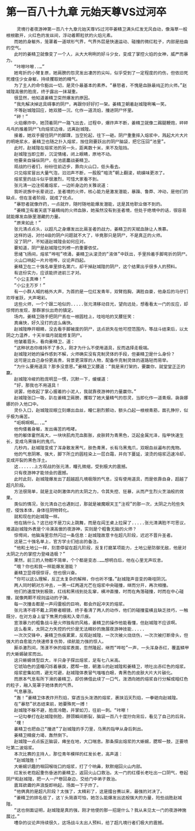 # 第一百八十九章 元始天尊VS过河卒
        灵境行者夜游神第一百八十九章元始天尊VS过河卒姜精卫满头红发无风自动，像海草一般根根散开，火红色的发丝间，浮动着颗粒状的火焰元素。
       而她的身躯外，笼罩着一道球形气界，气界外层是快速运动、碰撞的微红粒子，内部是扭曲的空气。
       此时的姜精卫就像变了一个人，从大大咧咧的好斗少女，变成了掌控火焰的女神，威严而暴力。
       “咔嚓咔嚓..…”
       她弯折的小臂复原，她肩膀的怨灵发出凄厉的尖叫，似乎受到了一定程度的灼伤，但依旧死死缠住少女身躯，持续攫取她的精气。
       为了主人的命令豁出一切，是灵仆最基本的素养。“暴怒者，不愧是血脉最纯正的火师。”赵城隍高傲的脸庞，终于露出一抹凝重。
       很显然，他知道姜精卫突然爆发的原因。
       “我先解决掉这具碍事的阴尸，再跟你好好打一架。姜精卫朝着赵城隍咧嘴一笑。
       不等赵城隍回应，她双膝一沉，化作一道流焰，撞进阴尸怀里。
       “砰！”
       火焰爆炸中，她顶着阴尸一路飞出去，过程中，爆炸声不断，姜精卫就像二踢腿鞭炮，砰砰乓乓的推着阴尸飞向熔浆边缘，远离赵城隍。
       接着，她双手握住阴尸的脚踝，当空抡起，往下一砸。阴尸重重摔入熔浆中，溅起大片大片的明艳浆水，姜精卫也随之扑入熔浆，按住刚要跃出的阴尸脑袋，把它压回“池里”。
       此时，赵城隍在熔浆池的另一头，距离数十米，来不及阻挡。
       赵城隍当即立断，沉淀情绪，闭上眼睛，原地不动。
       他要亲自操纵阴尸，在池底鏖战姜精卫。
       观战的行者们，纷纷往前迈步，靠向火山口，低头看去。
       只见熔浆冒出大量气泡，汩汩声不断，一股股“暗流”朝上翻滚，硫磺味更浓了。
       熔浆里的战斗似乎很激烈，可惜大家看不到。
       张元清一边注视着熔浆，一边听身边的关雅说道：
       我听说族中长辈说过，圣者境的火师，核心能力是激发潜能，暴躁、鲁莽、冲动，是他们的缺点，但在圣者阶段，就成了优点。
       “暴怒者就像炸药，一点就炸，随时随地能爆发潜能，这是其他职业做不到的。
       “姜精卫有着天底下最精纯的火师血脉，她虽然没有到圣者境，但处于绝境中的话，很容易就能爆发血脉里潜藏的力量。
       “原来如此！”
       张元清点点头，以超凡之身爆发出比肩圣者的战力，姜精卫的天赋血脉让人羡慕。
       这样的话，对付4级的阴户问题就不大了，毕竟那只是阴尸，不是真正的火师。
       没了阴尸，不知道赵城隍会如何应对。
       要知道，阴尸是赵城隍位列榜一的重要依仗。
       思绪飞扬间，熔浆“哗啦”喷涌，姜精卫从滚烫的“液体”中跃出，手里拎着手脚弯折的阴尸。
       火山口响起一片片喧哗，议论声四起。
       姜精卫在二十强名单里排名第六，却干掉赵城隍的阴尸，这个结果出乎很多人的预料。
       有这份实力，应该能挤进前三才对。
       “小公主真棒！”
       “小公主万岁！”
       有一小群人喊的格外大声，为首的是一位红发青年，双臂抱胸，满脸自豪，他身后的马仔们欢呼雀跃，大声喝彩。
       这些火师，一个个跟二哈似的.....张元清移动目光，望向远处，想看看太一门的反应，却惊愕的发现，那群家伙出奇的镇定。
       场内，姜精卫随手把阴尸丢在一根圆柱上，哇哈哈的叉腰狂笑：
       真痛快，好久没打的这么痛快。
       赵城隍睁开眼睛，没去看手脚被废的阴尸，这点损失在他可控范围内，等战斗结束后，以太阴之力温养，十天半個月就能修复阴尸。
       他皱着眉头，看向姜精卫，道：
       “这种状态你维持不了多久，刚才为什么不使用道具，反而选择走极端。
       赵城隍对她的操作感到不解，火师确实没有克制灵体的手段，但姜精卫是什么身份？
       这可是比自己身份更高贵，背景更深厚的人物，配备件克制灵体的道路轻而易举。
       “为什么要用道具？那多没意思。”姜精卫又腰道：“我是来打架的，要赢你，就堂堂正正的赢。
       赵城隍冷峻的脸庞明显一愣，沉默一下，缓缓道：
       “好，那我也不用道具！
       说罢，他收起了掌心握着的小泥人，我就靠夜游神的力量赢你。”
       赵城隍张口一吸，趴在姜精卫肩膀，攫取了她大量精气的怨灵，当即化作一道青烟，袅袅娜娜的扑入他口中。
       灵仆入口，赵城隍双眼立刻爆出血丝，瞳仁剧烈颤动，额头凸起一根根青筋，面孔狰狞，似乎极为痛苦。
       “呃啊啊啊…..…”
       他佝偻着身躯，发出痛苦的咆哮。
       他的躯体霍然高大，一块块肌肉充血膨胀，皮肤转为青黑色，泛起金属光泽，指甲快速生长，变成乌黑锋利的鬼爪。
       几秒内，赵城隍变成了浑身散发黑气，肤色青黑，长有乌黑鬼爪，双眼血丝遍布的鬼物。
       他的气息阴寒、强大，脚下所立的圆柱染上一层白霜，并向下蔓延，滚烫的熔浆迅速冷却，变成开裂的黑色浮土。
       这......上方观战的张元清，瞳孔微缩，受到极大的震撼。
       只有夜游神才能领会的震撼。
       此时此刻，赵城隍爆发出了超越超凡境极限的气息，没有使用道具，而是依靠自身，超越了超凡阶段。
       方法很简单，就是主动刺激体内的太阴之力，令其失控、狂暴，从而产生烈火烹油般的效果。
       类似的情况，张元清自己也遇到过，那就是被魔眼天王“注视”的那一次，太阴之力险些失控，侵蚀本体，身体往阴物转化。
       就和现在的赵城隍一样。
       他在搞什么？这已经不是刀尖上跳舞，而是在阎王桌上拉屎了.....张元清满脸不可思议，难道赵城隍外表是个冷漠高傲的夜游神，实则是个粗鲁无脑的火师？
       惊愕间，他脑海里忽然闪过一条信息：赵城隍故意卡在超凡阶段，迟迟不晋升圣者。
       这是二十强名单上，官方学士们给出的备注。
       “他和土地公一样，刻意停留在超凡阶段，反复打磨某项能力，土地公是防御无敌，他是对太阴之力的掌控力登峰造极？”
       果然，前三的人物都不简单，个个都是变态.……想明白后，他在心里无声叹息。
       “哦？你也和我一样能爆发潜能？
       姜精卫显得很惊讶，但也很兴奋。
       “你可以这么理解，反正太复杂的解释，你也听不懂。”赵城隍声音变的嘶哑阴沉。
       两人同时朝对方冲去，一黑一红两道光芒在熔浆中央碰撞，继而分开，再次相撞。
       他们的速度快到极致，红线和黑线到处乱窜，横冲直撞，时而在角落碰撞，时而在中心碰撞，就像两颗不规则运动的子弹。
       每一次撞击都是一声闷雷般的巨响，都会炸起冲天的熔浆。
       张元清不得不戴上洞察者眼镜，终于看清了两人的动作，他们的碰撞蛮横且缺乏技巧，一触既分，在对方身上留下焦黑灼痕和入骨爪痕。
       宣泄暴力的粗鲁战斗是火师独有的风格，姜精卫的操作他能看懂，但赵城隍不应该啊。
       这么看来，太阴之力失控的代价是无法精妙的施展夜游神技能.....
       一次次交锋中，姜精卫伤痕累累，反观赵城隍，一次次被火烧烧伤，一次次被打断骨头，但强大的自愈能力快速修复伤势，续航能力强的惊人。
       厮杀激烈间，荡漾不休的熔浆表面，忽然隆起，继而“哗啦”一声，一头浑身赤红，覆盖鳞甲的大蜥蜴破浆而出。
       这只蜥蜴体型巨大，半只身子探出熔浆，足有七八米高。
       它琥珀色的竖瞳闪烁着暴戾，腮帮一鼓，朝激斗的赵城隍和姜精卫，喷吐出赤红色的熔浆。
       熔浆密集如雨，避无可避，赵城隍体表冒气嗤嗤白眼，青黑色的皮肤大片大片碳化。
       而原本气息有所下滑的姜精卫，却仿佛借此续了一口气，泼洒向她的熔浆自行分解成暗红色的粒子，融入笼罩于她体表的气界。
       气息暴涨。
       “轰！”姜精卫体表炸开烈焰，穿透当头泼洒的熔浆，裹挟滔天烈焰，一拳砸向赵城隍。
       在“暴怒”状态结束前，她要殊死一搏！
       赵城隍不躲不避，脸庞冷酷，并掌如刀，往前一刺。“咔嚓！
       一记勾拳打在赵城隍侧脸，脖颈瞬间断裂，脑袋一百八十度拧向背后，看见了自己的后背。
       ‘噗！
       姜精卫也把自己“撞进”了赵城隍的手刀里，乌黑的指甲从身后刺出。
       姜精卫精疲力竭，轰然倒下。
       赵城隍一点点扳正脑袋，瘫坐在地，大口喘息。那条探出熔浆的大蜥蜴，腮帮一鼓，正要喷吐第二波熔浆。
       本次比赛的主持人，那位青年模样的红发长老，高声道：
       “赵城隍胜！”
       大蜥蜴识趣的咽回喉咙口的熔浆，打了个响鼻，默默缩回火山内部。
       红发长老抱起重伤昏迷的姜精卫，返回火山口救治。太一门的红缨长老吐出一口阴气，卷起阴尸和赵城隍，把一人一尸卷回身边，交给门中弟子救治。
       震耳欲聋的声浪旋即响起，场面一下子炸了。
       “他俩真的是超凡阶段？太强了，太精彩了，这是擂台赛以来，最强的对决了。
       “姜精卫的排名低了，这丫头简直可怕，她怎么能爆发出这般强大的力量，险些战胜赵城隍。
       “这也侧面证明，赵城隍是真的强，刚才他使的那一招是什么？我从未见太一门的夜游神施展过。”
       嘈杂的议论声持续很久，这场战斗太出人预料，给了超凡境行者们极大的震撼。